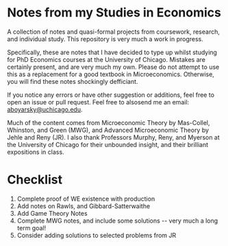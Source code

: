 # Notes from my Studies in Economics

A collection of notes and quasi-formal projects from coursework, research, and individual study. This repository is very much a work in progress.  


Specifically, these are notes that I have decided to type up whilst studying for PhD Economics courses at the University of Chicago. Mistakes are certainly present, and are very much my own. Please do not attempt to use this as a replacement for a good textbook in Microeconomics. Otherwise, you will find these notes shockingly defficiant.

If you notice any errors or have other suggestion or additions, feel free to open an issue or pull request. Feel free to alsosend me an email: aboyarsky@uchicago.edu. 

Much of the content comes from Microeconomic Theory by Mas-Collel, Whinston, and Green (MWG), and Advanced Microeconomic Theory by Jehle and Reny (JR). I also thank Professors Murphy, Reny, and Myerson at the University of Chicago for their unbounded insight, and their brilliant expositions in class.


# Checklist
1. Complete proof of WE existence with production
2. Add notes on Rawls, and Gibbard-Satterwaithe
3. Add Game Theory Notes
4. Complete MWG notes, and include some solutions -- very much a long term goal!
5. Consider adding solutions to selected problems from JR

